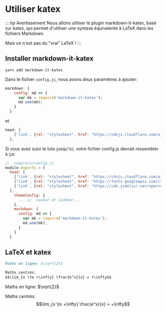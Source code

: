 # Utiliser katex

::: tip Avertissement
Nous allons utiliser le plugin markdown-it-katex, basé sur katex, qui permet d'utiliser une syntaxe équivalente à LaTeX dans les fichiers Markdown.

Mais ce n'est pas du "vrai" LaTeX !
:::

## Installer markdown-it-katex

```console
yarn add markdown-it-katex
```

Dans le fichier `config.js`, nous avons deux paramètres à ajouter:
```javascript
markdown: {
    config: md => {
      var mk = require('markdown-it-katex');
      md.use(mk);
    }
  }

```

et

```javascript
head: [   
    ['link', {rel: "stylesheet", href: "https://cdnjs.cloudflare.com/ajax/libs/KaTeX/0.5.1/katex.min.css"}],
  ],
```

Si vous avez suivi le tuto jusqu'ici, votre fichier config.js devrait ressembler à ça:

```javascript
// .vuepress/config.js
module.exports = {
  head: [
    ['link', {rel: "stylesheet", href: "https://cdnjs.cloudflare.com/ajax/libs/KaTeX/0.5.1/katex.min.css"}],
    ['link', {rel: "stylesheet", href: "https://fonts.googleapis.com/css?family=Roboto:100,300,400,500,700,900|Material+Icons"}],
    ['link', {rel: "stylesheet", href: "https://cdn.jsdelivr.net/npm/vuetify/dist/vuetify.min.css"}],
  ],
    themeConfig: {
      ... //  navbar et sidebar...
    },
    markdown: {
      config: md => {
        var mk = require('markdown-it-katex');
        md.use(mk);
      }
    }
  } 
```

## LaTeX et katex

```markdown
Maths en ligne: $\sqrt{2}$

Maths centrés: 
$$\lim_{x \to +\infty} \frac{e^x}{x} = +\infty$$
```

Maths en ligne: $\sqrt{2}$

Maths centrés: 
$$\lim_{x \to +\infty} \frac{e^x}{x} = +\infty$$

